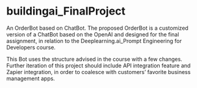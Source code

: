 # buildingai_FinalProject
An OrderBot based on ChatBot.
The proposed OrderBot is a customized version of a ChatBot based on the OpenAI and designed for the final assignment, in relation to the Deeplearning.ai_Prompt Engineering for Developers course. 

This Bot uses the structure advised in the course with a few changes.
Further iteration of this project should include API integration feature and Zapier integration, in order to coalesce with customers’ favorite business management apps.
